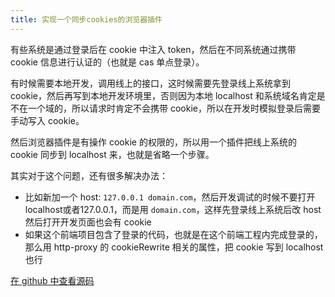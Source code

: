 ```yaml
---
title: 实现一个同步cookies的浏览器插件
---
```


有些系统是通过登录后在 cookie 中注入 token，然后在不同系统通过携带 cookie 信息进行认证的（也就是 cas 单点登录）。

有时候需要本地开发，调用线上的接口，这时候需要先登录线上系统拿到 cookie，然后再写到本地开发环境里，否则因为本地 localhost 和系统域名肯定是不在一个域的，所以请求时肯定不会携带 cookie，所以在开发时模拟登录后需要手动写入 cookie。

然后浏览器插件是有操作 cookie 的权限的，所以用一个插件把线上系统的 cookie 同步到 localhost 来，也就是省略一个步骤。

其实对于这个问题，还有很多解决办法：

- 比如新加一个 host: `127.0.0.1 domain.com`，然后开发调试的时候不要打开localhost或者127.0.0.1，而是用 `domain.com`，这样先登录线上系统后改 host 然后打开开发页面也会有 cookie
- 如果这个前端项目包含了登录的代码，也就是在这个前端工程内完成登录的，那么用 http-proxy 的 cookieRewrite 相关的属性，把 cookie 写到 localhost 也行

[在 github 中查看源码](https://github.com/okey573/awesome-dev-tool)

